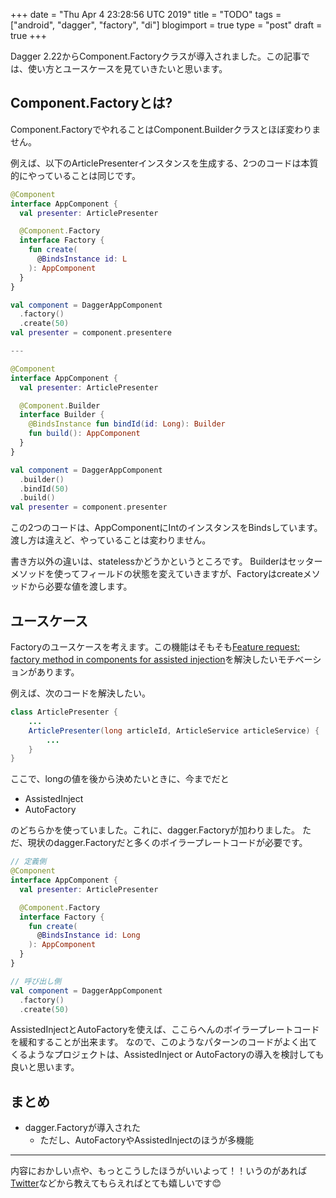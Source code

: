 +++
date = "Thu Apr  4 23:28:56 UTC 2019"
title = "TODO"
tags = ["android", "dagger", "factory", "di"]
blogimport = true
type = "post"
draft = true
+++

Dagger 2.22からComponent.Factoryクラスが導入されました。この記事では、使い方とユースケースを見ていきたいと思います。

## Component.Factoryとは?

Component.FactoryでやれることはComponent.Builderクラスとほぼ変わりません。

例えば、以下のArticlePresenterインスタンスを生成する、2つのコードは本質的にやっていることは同じです。

```kotlin
@Component
interface AppComponent {
  val presenter: ArticlePresenter

  @Component.Factory
  interface Factory {
    fun create(
      @BindsInstance id: L
    ): AppComponent
  }
}

val component = DaggerAppComponent
  .factory()
  .create(50)
val presenter = component.presentere

---

@Component
interface AppComponent {
  val presenter: ArticlePresenter

  @Component.Builder
  interface Builder {
    @BindsInstance fun bindId(id: Long): Builder
    fun build(): AppComponent
  }
}

val component = DaggerAppComponent
  .builder()
  .bindId(50)
  .build()
val presenter = component.presenter
```

この2つのコードは、AppComponentにIntのインスタンスをBindsしています。渡し方は違えど、やっていることは変わりません。

書き方以外の違いは、statelessかどうかというところです。
Builderはセッターメソッドを使ってフィールドの状態を変えていきますが、Factoryはcreateメソッドから必要な値を渡します。

## ユースケース

Factoryのユースケースを考えます。この機能はそもそも[Feature request: factory method in components for assisted injection](https://github.com/google/dagger/issues/935)を解決したいモチベーションがあります。

例えば、次のコードを解決したい。

```java
class ArticlePresenter {
	...
	ArticlePresenter(long articleId, ArticleService articleService) {
		...
	}
}
```

ここで、longの値を後から決めたいときに、今までだと

- AssistedInject
- AutoFactory

のどちらかを使っていました。これに、dagger.Factoryが加わりました。
ただ、現状のdagger.Factoryだと多くのボイラープレートコードが必要です。

```kotlin
// 定義側
@Component
interface AppComponent {
  val presenter: ArticlePresenter

  @Component.Factory
  interface Factory {
    fun create(
      @BindsInstance id: Long
    ): AppComponent
  }
}

// 呼び出し側
val component = DaggerAppComponent
  .factory()
  .create(50)
```

AssistedInjectとAutoFactoryを使えば、ここらへんのボイラープレートコードを緩和することが出来ます。
なので、このようなパターンのコードがよく出てくるようなプロジェクトは、AssistedInject or AutoFactoryの導入を検討しても良いと思います。

## まとめ

- dagger.Factoryが導入された
  - ただし、AutoFactoryやAssistedInjectのほうが多機能

---

内容におかしい点や、もっとこうしたほうがいいよって！！いうのがあれば[Twitter](https://twitter.com/stsn_jp)などから教えてもらえればとても嬉しいです😊
